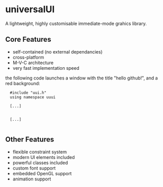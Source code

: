 <h1>universalUI</h1>

A lightweight, highly customisable immediate-mode grahics library.

<h2>Core Features</h2>

- self-contained (no external dependancies)
- cross-platform
- M-V-C architecture
- very fast implementation speed

the following code launches a window with the title "hello github!", and a red background:

~~~
  #include "uui.h"
  using namespace uuui
  
  [...]
  
  
  [...]
  
~~~

<h2>Other Features</h2>

- flexible constraint system
- modern UI elements included
- powerful classes included
- custom font support
- embedded OpenGL support
- animation support
